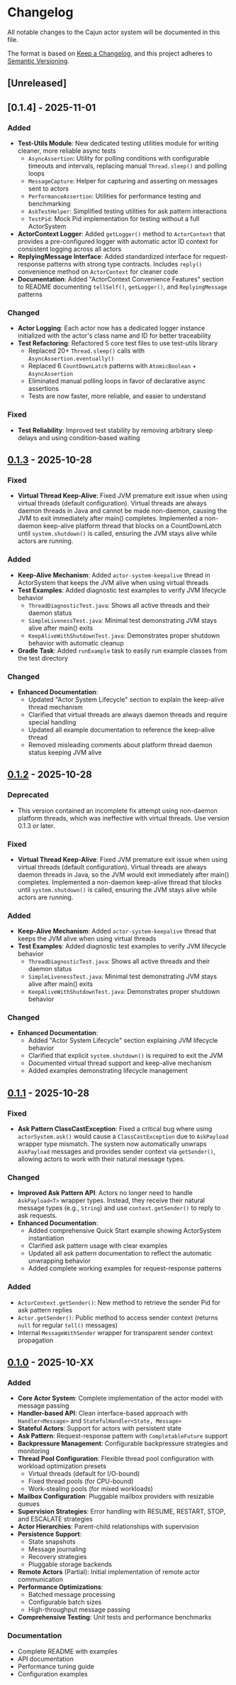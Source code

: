 # Changelog

All notable changes to the Cajun actor system will be documented in this file.

The format is based on [Keep a Changelog](https://keepachangelog.com/en/1.0.0/),
and this project adheres to [Semantic Versioning](https://semver.org/spec/v2.0.0.html).

## [Unreleased]

## [0.1.4] - 2025-11-01

### Added
- **Test-Utils Module**: New dedicated testing utilities module for writing cleaner, more reliable async tests
  - `AsyncAssertion`: Utility for polling conditions with configurable timeouts and intervals, replacing manual `Thread.sleep()` and polling loops
  - `MessageCapture`: Helper for capturing and asserting on messages sent to actors
  - `PerformanceAssertion`: Utilities for performance testing and benchmarking
  - `AskTestHelper`: Simplified testing utilities for ask pattern interactions
  - `TestPid`: Mock Pid implementation for testing without a full ActorSystem
- **ActorContext Logger**: Added `getLogger()` method to `ActorContext` that provides a pre-configured logger with automatic actor ID context for consistent logging across all actors
- **ReplyingMessage Interface**: Added standardized interface for request-response patterns with strong type contracts. Includes `reply()` convenience method on `ActorContext` for cleaner code
- **Documentation**: Added "ActorContext Convenience Features" section to README documenting `tellSelf()`, `getLogger()`, and `ReplyingMessage` patterns

### Changed
- **Actor Logging**: Each actor now has a dedicated logger instance initialized with the actor's class name and ID for better traceability
- **Test Refactoring**: Refactored 5 core test files to use test-utils library
  - Replaced 20+ `Thread.sleep()` calls with `AsyncAssertion.eventually()`
  - Replaced 6 `CountDownLatch` patterns with `AtomicBoolean` + `AsyncAssertion`
  - Eliminated manual polling loops in favor of declarative async assertions
  - Tests are now faster, more reliable, and easier to understand

### Fixed
- **Test Reliability**: Improved test stability by removing arbitrary sleep delays and using condition-based waiting

## [0.1.3] - 2025-10-28

### Fixed
- **Virtual Thread Keep-Alive**: Fixed JVM premature exit issue when using virtual threads (default configuration). Virtual threads are always daemon threads in Java and cannot be made non-daemon, causing the JVM to exit immediately after main() completes. Implemented a non-daemon keep-alive platform thread that blocks on a CountDownLatch until `system.shutdown()` is called, ensuring the JVM stays alive while actors are running.

### Added
- **Keep-Alive Mechanism**: Added `actor-system-keepalive` thread in ActorSystem that keeps the JVM alive when using virtual threads
- **Test Examples**: Added diagnostic test examples to verify JVM lifecycle behavior
  - `ThreadDiagnosticTest.java`: Shows all active threads and their daemon status
  - `SimpleLivenessTest.java`: Minimal test demonstrating JVM stays alive after main() exits
  - `KeepAliveWithShutdownTest.java`: Demonstrates proper shutdown behavior with automatic cleanup
- **Gradle Task**: Added `runExample` task to easily run example classes from the test directory

### Changed
- **Enhanced Documentation**: 
  - Updated "Actor System Lifecycle" section to explain the keep-alive thread mechanism
  - Clarified that virtual threads are always daemon threads and require special handling
  - Updated all example documentation to reference the keep-alive thread
  - Removed misleading comments about platform thread daemon status keeping JVM alive

## [0.1.2] - 2025-10-28

### Deprecated
- This version contained an incomplete fix attempt using non-daemon platform threads, which was ineffective with virtual threads. Use version 0.1.3 or later.

### Fixed
- **Virtual Thread Keep-Alive**: Fixed JVM premature exit issue when using virtual threads (default configuration). Virtual threads are always daemon threads in Java, so the JVM would exit immediately after main() completes. Implemented a non-daemon keep-alive thread that blocks until `system.shutdown()` is called, ensuring the JVM stays alive while actors are running.

### Added
- **Keep-Alive Mechanism**: Added `actor-system-keepalive` thread that keeps the JVM alive when using virtual threads
- **Test Examples**: Added diagnostic test examples to verify JVM lifecycle behavior
  - `ThreadDiagnosticTest.java`: Shows all active threads and their daemon status
  - `SimpleLivenessTest.java`: Minimal test demonstrating JVM stays alive after main() exits
  - `KeepAliveWithShutdownTest.java`: Demonstrates proper shutdown behavior

### Changed
- **Enhanced Documentation**: 
  - Added "Actor System Lifecycle" section explaining JVM lifecycle behavior
  - Clarified that explicit `system.shutdown()` is required to exit the JVM
  - Documented virtual thread support and keep-alive mechanism
  - Added examples demonstrating lifecycle management

## [0.1.1] - 2025-10-28

### Fixed
- **Ask Pattern ClassCastException**: Fixed a critical bug where using `actorSystem.ask()` would cause a `ClassCastException` due to `AskPayload` wrapper type mismatch. The system now automatically unwraps `AskPayload` messages and provides sender context via `getSender()`, allowing actors to work with their natural message types.

### Changed
- **Improved Ask Pattern API**: Actors no longer need to handle `AskPayload<T>` wrapper types. Instead, they receive their natural message types (e.g., `String`) and use `context.getSender()` to reply to ask requests.
- **Enhanced Documentation**: 
  - Added comprehensive Quick Start example showing ActorSystem instantiation
  - Clarified ask pattern usage with clear examples
  - Updated all ask pattern documentation to reflect the automatic unwrapping behavior
  - Added complete working examples for request-response patterns

### Added
- `ActorContext.getSender()`: New method to retrieve the sender Pid for ask pattern replies
- `Actor.getSender()`: Public method to access sender context (returns `null` for regular `tell()` messages)
- Internal `MessageWithSender` wrapper for transparent sender context propagation

## [0.1.0] - 2025-10-XX

### Added
- **Core Actor System**: Complete implementation of the actor model with message passing
- **Handler-based API**: Clean interface-based approach with `Handler<Message>` and `StatefulHandler<State, Message>`
- **Stateful Actors**: Support for actors with persistent state
- **Ask Pattern**: Request-response pattern with `CompletableFuture` support
- **Backpressure Management**: Configurable backpressure strategies and monitoring
- **Thread Pool Configuration**: Flexible thread pool configuration with workload optimization presets
  - Virtual threads (default for I/O-bound)
  - Fixed thread pools (for CPU-bound)
  - Work-stealing pools (for mixed workloads)
- **Mailbox Configuration**: Pluggable mailbox providers with resizable queues
- **Supervision Strategies**: Error handling with RESUME, RESTART, STOP, and ESCALATE strategies
- **Actor Hierarchies**: Parent-child relationships with supervision
- **Persistence Support**: 
  - State snapshots
  - Message journaling
  - Recovery strategies
  - Pluggable storage backends
- **Remote Actors** (Partial): Initial implementation of remote actor communication
- **Performance Optimizations**:
  - Batched message processing
  - Configurable batch sizes
  - High-throughput message passing
- **Comprehensive Testing**: Unit tests and performance benchmarks

### Documentation
- Complete README with examples
- API documentation
- Performance tuning guide
- Configuration examples

[0.1.3]: https://github.com/cajunsystems/cajun/compare/v0.1.2...v0.1.3
[0.1.2]: https://github.com/cajunsystems/cajun/compare/v0.1.1...v0.1.2
[0.1.1]: https://github.com/cajunsystems/cajun/compare/v0.1.0...v0.1.1
[0.1.0]: https://github.com/cajunsystems/cajun/releases/tag/v0.1.0
